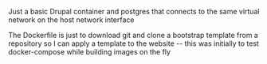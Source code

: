 Just a basic Drupal container and postgres that connects to the same virtual network on the host network interface

The Dockerfile is just to download git and clone a bootstrap template from a repository so I can apply a template to the website -- this was initially to test docker-compose while building images on the fly
